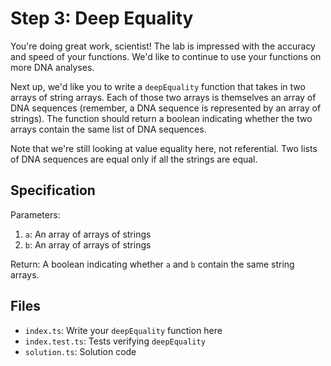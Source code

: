# Step 3: Deep Equality

You're doing great work, scientist!
The lab is impressed with the accuracy and speed of your functions.
We'd like to continue to use your functions on more DNA analyses.

Next up, we'd like you to write a `deepEquality` function that takes in two arrays of string arrays.
Each of those two arrays is themselves an array of DNA sequences (remember, a DNA sequence is represented by an array of strings).
The function should return a boolean indicating whether the two arrays contain the same list of DNA sequences.

Note that we're still looking at value equality here, not referential.
Two lists of DNA sequences are equal only if all the strings are equal.

## Specification

Parameters:

1. `a`: An array of arrays of strings
2. `b`: An array of arrays of strings

Return: A boolean indicating whether `a` and `b` contain the same string arrays.

## Files

- `index.ts`: Write your `deepEquality` function here
- `index.test.ts`: Tests verifying `deepEquality`
- `solution.ts`: Solution code

